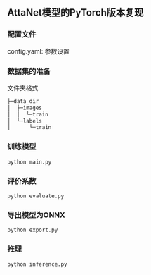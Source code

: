 ## AttaNet模型的PyTorch版本复现
### 配置文件
config.yaml: 参数设置
### 数据集的准备
文件夹格式
```bash
├─data_dir
│  ├─images
│  │  └─train
│  └─labels
│      └─train
```
### 训练模型
```basic
python main.py
```
### 评价系数
```basic
python evaluate.py
```
### 导出模型为ONNX
```basic
python export.py
```
### 推理
```basic
python inference.py
```